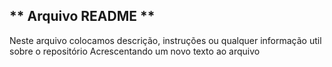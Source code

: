 ## ** Arquivo README **
Neste arquivo colocamos descrição, instruções ou qualquer informação util sobre o repositório
 Acrescentando um novo texto ao arquivo 
